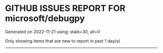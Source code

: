 
# GITHUB ISSUES REPORT FOR microsoft/debugpy


Generated on 2022-11-21 using: stale=30, all=0


Only showing items that are new to report in past 1 day(s)


---
